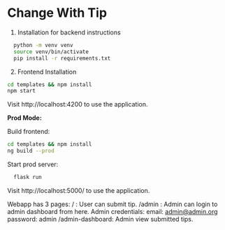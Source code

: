 # Change With Tip

1. Installation for backend instructions
  ```sh
    python -m venv venv
    source venv/bin/activate
    pip install -r requirements.txt
  ```

2. Frontend Installation
```sh
cd templates && npm install
npm start
```
Visit http://localhost:4200 to use the application.

**Prod Mode:**

Build frontend:
```sh
cd templates && npm install
ng build --prod
```

Start prod server:
```sh
  flask run
```

Visit http://localhost:5000/ to use the application.

Webapp has 3 pages:
  / : User can submit tip.
  /admin : Admin can login to admin dashboard from here.
  Admin credentials:
    email: admin@admin.org
    password: admin
  /admin-dashboard: Admin view submitted tips.

  <!-- end -->
